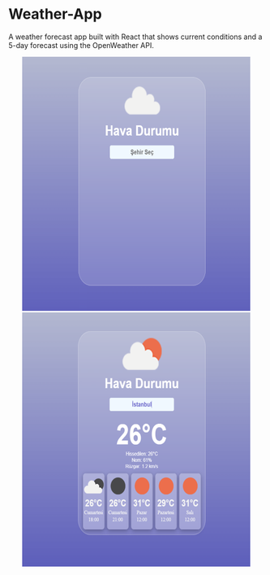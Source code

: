 # Weather-App
A weather forecast app built with React that shows current conditions and a 5-day forecast using the OpenWeather API.

<p align="center">
  <img src="./screenshots/home.png" width="450" height="500" />
  <img src="./screenshots/detail.png" width="450" height="500" />
</p>
